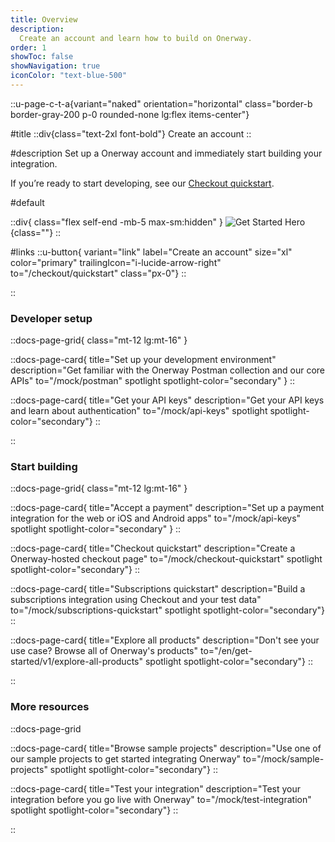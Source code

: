 ```yaml
---
title: Overview
description:
  Create an account and learn how to build on Onerway.
order: 1
showToc: false
showNavigation: true
iconColor: "text-blue-500"
---
```


::u-page-c-t-a{variant="naked" orientation="horizontal"
class="border-b border-gray-200 p-0 rounded-none lg:flex
items-center"}

#title ::div{class="text-2xl font-bold"} Create an account
::

#description Set up a Onerway account and immediately start
building your integration.

If you’re ready to start developing, see our
[Checkout quickstart](/checkout/quickstart).

#default

::div{ class="flex self-end -mb-5 max-sm:hidden" }
![Get Started Hero](https://b.stripecdn.com/docs-statics-srv/assets/get-started-hero.df33114d2906584b94ad36e4e2588d16.png){class=""}
::

#links ::u-button{ variant="link" label="Create an account"
size="xl" color="primary"
trailingIcon="i-lucide-arrow-right"
to="/checkout/quickstart" class="px-0"} ::

::

### Developer setup

::docs-page-grid{ class="mt-12 lg:mt-16" }

::docs-page-card{ title="Set up your development
environment" description="Get familiar with the Onerway
Postman collection and our core APIs" to="/mock/postman"
spotlight spotlight-color="secondary" } ::

::docs-page-card{ title="Get your API keys" description="Get
your API keys and learn about authentication"
to="/mock/api-keys" spotlight spotlight-color="secondary"}
::

::

### Start building

::docs-page-grid{ class="mt-12 lg:mt-16" }

::docs-page-card{ title="Accept a payment" description="Set
up a payment integration for the web or iOS and Android
apps" to="/mock/api-keys" spotlight
spotlight-color="secondary" } ::

::docs-page-card{ title="Checkout quickstart"
description="Create a Onerway-hosted checkout page"
to="/mock/checkout-quickstart" spotlight
spotlight-color="secondary"} ::

::docs-page-card{ title="Subscriptions quickstart"
description="Build a subscriptions integration using
Checkout and your test data"
to="/mock/subscriptions-quickstart" spotlight
spotlight-color="secondary"} ::

::docs-page-card{ title="Explore all products"
description="Don't see your use case? Browse all of
Onerway's products"
to="/en/get-started/v1/explore-all-products" spotlight
spotlight-color="secondary"} ::

::

### More resources

::docs-page-grid

::docs-page-card{ title="Browse sample projects"
description="Use one of our sample projects to get started
integrating Onerway" to="/mock/sample-projects" spotlight
spotlight-color="secondary"} ::

::docs-page-card{ title="Test your integration"
description="Test your integration before you go live with
Onerway" to="/mock/test-integration" spotlight
spotlight-color="secondary"} ::

::

